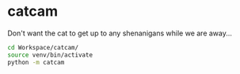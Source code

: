 # catcam
Don't want the cat to get up to any shenanigans while we are away...


``` bash
cd Workspace/catcam/
source venv/bin/activate
python -m catcam
```
